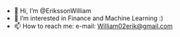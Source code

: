 - 👋 Hi, I’m @ErikssonWilliam
- 👀 I’m interested in Finance and Machine Learning :)
- 📫 How to reach me: e-mail: William02erik@gmail.com
<!---
ErikssonWilliam/ErikssonWilliam is a ✨ special ✨ repository because its `README.md` (this file) appears on your GitHub profile.
You can click the Preview link to take a look at your changes.
--->
